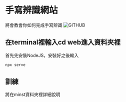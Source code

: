 # 手寫辨識網站

將會教會你如何完成手寫辨識
![GITHUB]("[web_resulPNGt.](https://raw.githubusercontent.com/Yu20010901/final_project/master/web_result.PNG)")

## 在terminal裡輸入cd web進入資料夾裡
首先先安裝NodeJS，安裝好之後輸入
```bash
npx serve
```

## 訓練
將在minst資料夾裡詳細說明

